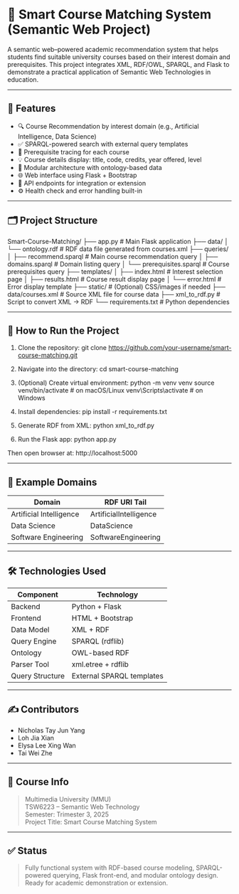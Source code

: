 # 🧠 Smart Course Matching System (Semantic Web Project)

A semantic web–powered academic recommendation system that helps students find suitable university courses based on their interest domain and prerequisites. This project integrates XML, RDF/OWL, SPARQL, and Flask to demonstrate a practical application of Semantic Web Technologies in education.

---

## 📌 Features

- 🔍 Course Recommendation by interest domain (e.g., Artificial Intelligence, Data Science)
- ✅ SPARQL-powered search with external query templates
- 📘 Prerequisite tracing for each course
- 💡 Course details display: title, code, credits, year offered, level
- 🧾 Modular architecture with ontology-based data
- 🌐 Web interface using Flask + Bootstrap
- 📡 API endpoints for integration or extension
- ⚙️ Health check and error handling built-in

---

## 🗂 Project Structure

Smart-Course-Matching/
├── app.py                      # Main Flask application
├── data/
│   └── ontology.rdf            # RDF data file generated from courses.xml
├── queries/
│   ├── recommend.sparql        # Main course recommendation query
│   ├── domains.sparql          # Domain listing query
│   └── prerequisites.sparql    # Course prerequisites query
├── templates/
│   ├── index.html              # Interest selection page
│   ├── results.html            # Course result display page
│   └── error.html              # Error display template
├── static/                     # (Optional) CSS/images if needed
├── data/courses.xml            # Source XML file for course data
├── xml_to_rdf.py               # Script to convert XML → RDF
└── requirements.txt            # Python dependencies

---

## 🚀 How to Run the Project

1. Clone the repository:
   git clone https://github.com/your-username/smart-course-matching.git

2. Navigate into the directory:
   cd smart-course-matching

3. (Optional) Create virtual environment:
   python -m venv venv
   source venv/bin/activate  # on macOS/Linux
   venv\Scripts\activate     # on Windows

4. Install dependencies:
   pip install -r requirements.txt

5. Generate RDF from XML:
   python xml_to_rdf.py

6. Run the Flask app:
   python app.py

Then open browser at: http://localhost:5000

---

## 🔎 Example Domains

| Domain                | RDF URI Tail             |
|-----------------------|--------------------------|
| Artificial Intelligence | ArtificialIntelligence |
| Data Science          | DataScience              |
| Software Engineering  | SoftwareEngineering      |

---

## 🛠 Technologies Used

| Component      | Technology       |
|----------------|------------------|
| Backend        | Python + Flask   |
| Frontend       | HTML + Bootstrap |
| Data Model     | XML + RDF        |
| Query Engine   | SPARQL (rdflib)  |
| Ontology       | OWL-based RDF    |
| Parser Tool    | xml.etree + rdflib |
| Query Structure| External SPARQL templates |

---

## ✍️ Contributors

- Nicholas Tay Jun Yang
- Loh Jia Xian
- Elysa Lee Xing Wan
- Tai Wei Zhe 

---

## 📘 Course Info

> Multimedia University (MMU)  
> TSW6223 – Semantic Web Technology  
> Semester: Trimester 3, 2025  
> Project Title: Smart Course Matching System

---

## ✅ Status

> Fully functional system with RDF-based course modeling, SPARQL-powered querying, Flask front-end, and modular ontology design. Ready for academic demonstration or extension.